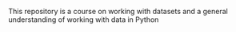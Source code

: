 This repository is a course on working with datasets and a general understanding of working with data in Python
